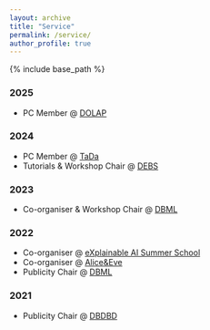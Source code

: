 ```yaml
---
layout: archive
title: "Service"
permalink: /service/
author_profile: true
---
```


{% include base_path %}

### 2025 
  - PC Member @ [DOLAP](https://dolapworkshop.github.io/dolap-2025/)

### 2024 
  - PC Member @ [TaDa](https://tabular-data-analysis.github.io/tada2024/)
  - Tutorials & Workshop Chair @ [DEBS](https://2024.debs.org/)

### 2023 
  - Co-organiser & Workshop Chair @ [DBML](https://www.wis.ewi.tudelft.nl/dbml2023)

### 2022 
  - Co-organiser @ [eXplainable AI Summer School](https://xaiss.eu/)
  - Co-organiser @ [Alice&Eve](https://alice-and-eve.github.io/2022/)
  - Publicity Chair @ [DBML](https://www.wis.ewi.tudelft.nl/dbml2022)

### 2021 
  - Publicity Chair @ [DBDBD](https://www.wis.ewi.tudelft.nl/dbdbd2021)
